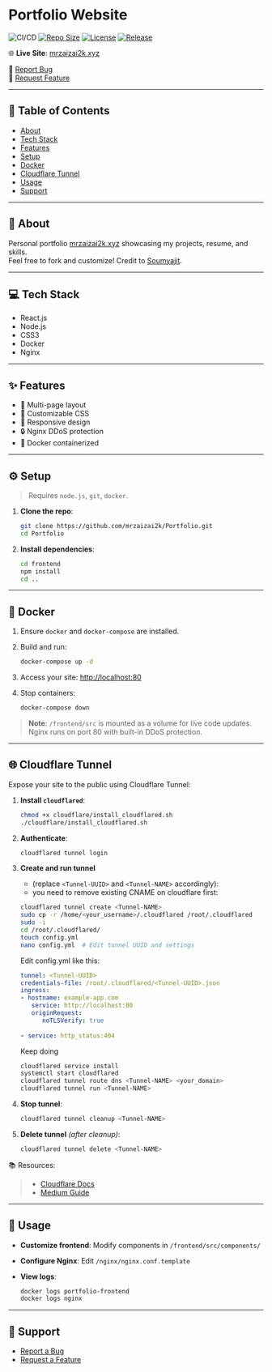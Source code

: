 # Portfolio Website

![CI/CD](https://github.com/mrzaizai2k/Portfolio/actions/workflows/workloads.yaml/badge.svg)
[![Repo Size](https://img.shields.io/github/repo-size/mrzaizai2k/Portfolio?style=flat-square)](https://github.com/mrzaizai2k/Portfolio)
[![License](https://img.shields.io/github/license/mrzaizai2k/Portfolio?style=flat-square)](https://opensource.org/licenses/MIT)
[![Release](https://img.shields.io/github/v/release/mrzaizai2k/Portfolio?style=flat-square)](https://github.com/mrzaizai2k/Portfolio/releases)

🌐 **Live Site**: [mrzaizai2k.xyz](https://mrzaizai2k.xyz/)

🔹 [Report Bug](https://github.com/mrzaizai2k/Portfolio/issues)  
🔹 [Request Feature](https://github.com/mrzaizai2k/Portfolio/issues)

---

## 📑 Table of Contents

- [About](#about)
- [Tech Stack](#tech-stack)
- [Features](#features)
- [Setup](#setup)
- [Docker](#docker)
- [Cloudflare Tunnel](#cloudflare-tunnel)
- [Usage](#usage)
- [Support](#support)

---

## 📌 About

Personal portfolio [mrzaizai2k.xyz](https://mrzaizai2k.xyz/) showcasing my projects, resume, and skills.  
Feel free to fork and customize! Credit to [Soumyajit](https://soumyajit.vercel.app/).

---

## 💻 Tech Stack

- React.js  
- Node.js  
- CSS3  
- Docker  
- Nginx

---

## ✨ Features

- 📖 Multi-page layout  
- 🎨 Customizable CSS  
- 📱 Responsive design  
- 🔒 Nginx DDoS protection  
- 🐳 Docker containerized

---

## ⚙️ Setup

> Requires `node.js`, `git`, `docker`.

1. **Clone the repo**:
   ```bash
   git clone https://github.com/mrzaizai2k/Portfolio.git
   cd Portfolio
   ```

2. **Install dependencies**:

   ```bash
   cd frontend
   npm install
   cd ..
   ```

---

## 🐳 Docker

1. Ensure `docker` and `docker-compose` are installed.

2. Build and run:

   ```bash
   docker-compose up -d
   ```

3. Access your site: [http://localhost:80](http://localhost:80)

4. Stop containers:

   ```bash
   docker-compose down
   ```

> **Note**:
> `/frontend/src` is mounted as a volume for live code updates.
> Nginx runs on port 80 with built-in DDoS protection.

---

## 🌐 Cloudflare Tunnel

Expose your site to the public using Cloudflare Tunnel:

1. **Install `cloudflared`**:

   ```bash
   chmod +x cloudflare/install_cloudflared.sh
   ./cloudflare/install_cloudflared.sh
   ```

2. **Authenticate**:

   ```bash
   cloudflared tunnel login
   ```

3. **Create and run tunnel**
   
   - (replace `<Tunnel-UUID>` and `<Tunnel-NAME>` accordingly):
   -  you need to remove existing CNAME on cloudflare first:

   ```bash
   cloudflared tunnel create <Tunnel-NAME>
   sudo cp -r /home/<your_username>/.cloudflared /root/.cloudflared
   sudo -i
   cd /root/.cloudflared/
   touch config.yml
   nano config.yml  # Edit tunnel UUID and settings
   ```

   Edit config.yml like this:
   ```yaml
   tunnel: <Tunnel-UUID>
   credentials-file: /root/.cloudflared/<Tunnel-UUID>.json
   ingress:
   - hostname: example-app.com
      service: http://localhost:80
      originRequest:
         noTLSVerify: true
         
   - service: http_status:404
   ```

   Keep doing

   ```bash
   cloudflared service install
   systemctl start cloudflared
   cloudflared tunnel route dns <Tunnel-NAME> <your_domain>
   cloudflared tunnel run <Tunnel-NAME>
   ```

4. **Stop tunnel**:

   ```bash
   cloudflared tunnel cleanup <Tunnel-NAME>
   ```

5. **Delete tunnel** *(after cleanup)*:

   ```bash
   cloudflared tunnel delete <Tunnel-NAME>
   ```

📚 Resources:
>
> * [Cloudflare Docs](https://developers.cloudflare.com/cloudflare-one/connections/connect-networks/do-more-with-tunnels/local-management/create-local-tunnel/#1-download-and-install-cloudflared)
> * [Medium Guide](https://freedium.cfd/https://medium.com/@al_imran_ahmed/how-i-turned-an-old-laptop-into-a-web-hosting-server-for-my-laravel-application-e9035692d56b)

---

## 🚀 Usage

* **Customize frontend**:
  Modify components in `/frontend/src/components/`

* **Configure Nginx**:
  Edit `/nginx/nginx.conf.template`

* **View logs**:

  ```bash
  docker logs portfolio-frontend
  docker logs nginx
  ```

---

## 🙋 Support

* [Report a Bug](https://github.com/mrzaizai2k/Portfolio/issues)
* [Request a Feature](https://github.com/mrzaizai2k/Portfolio/issues)

